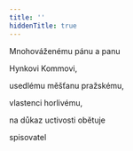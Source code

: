 ```yaml
---
title: ''
hiddenTitle: true
---
```


Mnohováženému pánu a panu

Hynkovi Kommovi,

usedlému měšťanu pražskému,

vlastenci horlivému,

na důkaz uctivosti obětuje

spisovatel
